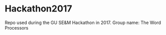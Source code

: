 # Hackathon2017
Repo used during the GU SE&amp;M Hackathon in 2017. Group name: The Word Processors
